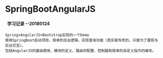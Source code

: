 # SpringBootAngularJS
####   学习记录  --20180124

    Spring+AngularJS+Bootstrap实现的一个Demo
    使用SpringBoot启动项目，简单的后台逻辑，实现查询功能（其实是写死的，只是为了展现与后台交互）。
    包括AngularJS的基础使用，模块的定义、路由的配置、控制器和简单的自定义指令的编写。
